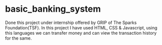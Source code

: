 # basic_banking_system
Done this project under internship offered by GRIP of The Sparks Foundation(TSF). In this project I have used HTML, CSS & Javascript, using this languages we can transfer money and can view the transaction history for the same.
